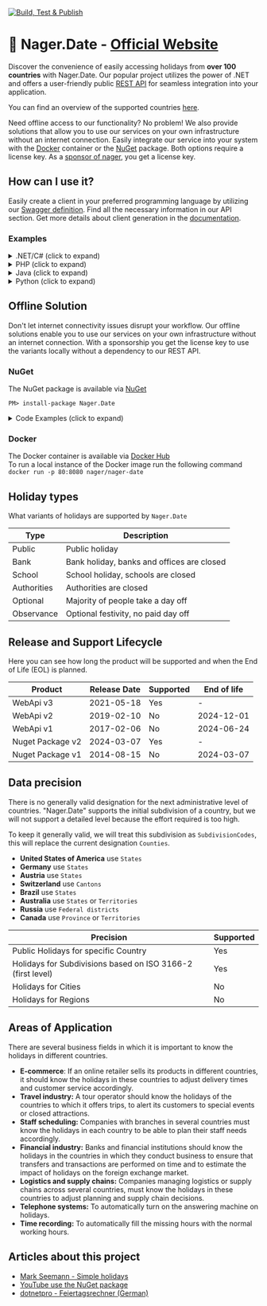 [![Build, Test & Publish](https://github.com/nager/Nager.Date/actions/workflows/dotnet.yml/badge.svg)](https://github.com/nager/Nager.Date/actions/workflows/dotnet.yml)

# :calendar: Nager.Date - [Official Website](https://date.nager.at)

Discover the convenience of easily accessing holidays from **over 100 countries** with Nager.Date. Our popular project utilizes the power of .NET and offers a user-friendly public [REST API](https://date.nager.at/Api) for seamless integration into your application.

You can find an overview of the supported countries [here](https://date.nager.at/Country/Coverage).

Need offline access to our functionality? No problem! We also provide solutions that allow you to use our services on your own infrastructure without an internet connection. Easily integrate our service into your system with the [Docker](https://hub.docker.com/r/nager/nager-date) container or the [NuGet](https://www.nuget.org/packages/Nager.Date) package. Both options require a license key. As a [sponsor of nager](https://github.com/sponsors/nager), you get a license key.

## How can I use it?

Easily create a client in your preferred programming language by utilizing our [Swagger definition](https://date.nager.at/swagger). Find all the necessary information in our API section. Get more details about client generation in the [documentation](https://openapi-generator.tech).

### Examples

<details>
  <summary>.NET/C# (click to expand)</summary>
  
There are two ways to use our service

**[NuGet - Nager.Holiday](https://www.nuget.org/packages/Nager.Holiday)**
```
PM> install-package Nager.Holiday
```

**Copy Code**
```cs
using System;
using System.Net.Http;
using System.Text.Json;

var jsonSerializerOptions = new JsonSerializerOptions { PropertyNameCaseInsensitive = true };

using var httpClient = new HttpClient();
using var response = await httpClient.GetAsync("https://date.nager.at/api/v3/publicholidays/2022/US");
if (response.IsSuccessStatusCode)
{
    using var jsonStream = await response.Content.ReadAsStreamAsync();
    var publicHolidays = JsonSerializer.Deserialize<PublicHoliday[]>(jsonStream, jsonSerializerOptions);
}

class PublicHoliday
{
    public DateTime Date { get; set; }
    public string LocalName { get; set; }
    public string Name { get; set; }
    public string CountryCode { get; set; }
    public bool Fixed { get; set; }
    public bool Global { get; set; }
    public string[] Counties { get; set; }
    public int? LaunchYear { get; set; }
    public string[] Types { get; set; }
}
```
	
</details>	

<details>
  <summary>PHP (click to expand)</summary>

This example use the [guzzle](https://github.com/guzzle/guzzle) project
	
```php
<?php
require_once 'vendor/autoload.php';
$client = new \GuzzleHttp\Client();
$response = $client->request('GET', 'https://date.nager.at/api/v3/publicholidays/2022/US');
if ($response->getStatusCode() == 200) {
    $json = $response->getBody();
    print_r(json_decode($json));
}
?>
```
	
</details>
	
<details>
  <summary>Java (click to expand)</summary>

This example use the springframework. Code tested with [onecompiler.com](https://onecompiler.com)
	
`Main.java`
```java
import java.util.*;
import org.springframework.web.client.RestTemplate;
import com.google.gson.*;

public class Main {
  public static void main(String[] args) {
    System.out.println("get holidays");
    String json = new RestTemplate().getForObject("https://date.nager.at/api/v3/publicholidays/2022/CH", String.class);
    
    Gson gson = new Gson();
    PublicHoliday[] userArray = gson.fromJson(json, PublicHoliday[].class);  

    for(PublicHoliday publicHoliday : userArray) {
      System.out.print(publicHoliday.date);
      System.out.print(" ");
      System.out.print(publicHoliday.name);
      System.out.print(" ");
      System.out.print(String.join(",", publicHoliday.counties ?? new String[0]));
      System.out.print(" ");
      System.out.println(publicHoliday.localName);
    }
  }
}
```

`PublicHoliday.java`
```java
public class PublicHoliday {
  public String date;
  public String localName;
  public String name;
  public String countryCode ;
  public Boolean fixed;
  public Boolean global;
  public String[] counties;
  public String[] types;
}
```
	
`build.gradle`
```java
apply plugin:'application'
mainClassName = 'Main'

run { standardInput = System.in }
sourceSets { main { java { srcDir './' } } }

repositories {
  jcenter()
}

dependencies {
  implementation 'org.springframework.boot:spring-boot-starter-web:2.6.7';
  implementation 'com.google.code.gson:gson:2.10.1';
}
```
	
</details>

<details>
  <summary>Python (click to expand)</summary>

`main.py`
```py
import json
import requests

response = requests.get('https://date.nager.at/api/v3/publicholidays/2022/US')
public_holidays = json.loads(response.content)

for public_holiday in public_holidays:
  print(public_holiday['date'])

```	
</details>
	
## Offline Solution

Don't let internet connectivity issues disrupt your workflow. Our offline solutions enable you to use our services on your own infrastructure without an internet connection. With a sponsorship you get the license key to use the variants locally without a dependency to our REST API.

### NuGet
The NuGet package is available via [NuGet](https://www.nuget.org/packages/Nager.Date)<br>

```
PM> install-package Nager.Date
```

<details>
  <summary>Code Examples (click to expand)</summary>
  
## Examples for .NET (NuGet package)

### Set the license key
```cs
HolidaySystem.LicenseKey = "LicenseKey1234";
```

### Get all holidays of a country and year
```cs
var holidays = HolidaySystem.GetHolidays(2024, "DE");
foreach (var holiday in holidays)
{
    //holiday...
    //holiday.Date -> The date
    //holiday.ObservedDate -> The date on which the holiday is observed
    //holiday.LocalName -> The local name
    //holiday.EnglishName -> The english name
    //holiday.NationalHoliday -> Is this public holiday in every county (federal state)
    //holiday.SubdivisionCodes -> Is the public holiday only valid for a special county ISO-3166-2 - Federal states
    //holiday.HolidayTypes -> Public, Bank, School, Authorities, Optional, Observance
}
```

### Get all holidays for a date range
```cs
var startDate = new DateTime(2016, 5, 1);
var endDate = new DateTime(2024, 5, 31);
var holidays = HolidaySystem.GetHolidays(startDate, endDate, CountryCode.DE);
foreach (var holiday in holidays)
{
	//holiday...
}
```

### Check if a date is a public holiday
```cs
var date = new DateTime(2024, 1, 1);
if (HolidaySystem.IsPublicHoliday(date, CountryCode.DE))
{
    Console.WriteLine("Is a public holiday");
}
```

### Checks if the given date falls on a weekend day
```cs
var date = new DateTime(2024, 1, 1);
if (WeekendSystem.IsWeekend(date, CountryCode.DE))
{
    Console.WriteLine("The date is in the weekend");
}
```
</details>

### Docker

The Docker container is available via [Docker Hub](https://hub.docker.com/r/nager/nager-date)<br>
To run a local instance of the Docker image run the following command<br>
`docker run -p 80:8080 nager/nager-date`


## Holiday types
What variants of holidays are supported by `Nager.Date`

| Type        | Description                                 |
| ----------- | ------------------------------------------- |
| Public      | Public holiday                              |
| Bank        | Bank holiday, banks and offices are closed  |
| School      | School holiday, schools are closed          |
| Authorities | Authorities are closed                      |
| Optional    | Majority of people take a day off           |
| Observance  | Optional festivity, no paid day off         |

## Release and Support Lifecycle

Here you can see how long the product will be supported and when the End of Life (EOL) is planned.

| Product                          | Release Date                              | Supported | End of life |
| -------------------------------- | ----------------------------------------- | --------- | ----------- |
| WebApi v3                        | 2021-05-18                                | Yes       | -           |
| WebApi v2                        | 2019-02-10                                | No        | 2024-12-01  |
| WebApi v1                        | 2017-02-06                                | No        | 2024-06-24  |
| Nuget Package v2                 | 2024-03-07                                | Yes       | -           |
| Nuget Package v1                 | 2014-08-15                                | No        | 2024-03-07  |

## Data precision

There is no generally valid designation for the next administrative level of countries.
"Nager.Date" supports the initial subdivision of a country, but we will not support a detailed level because the effort required is too high.

To keep it generally valid, we will treat this subdivision as `SubdivisionCodes`, this will replace the current designation `Counties`.

- **United States of America** use `States`
- **Germany** use `States`
- **Austria** use `States`
- **Switzerland** use `Cantons`
- **Brazil** use `States`
- **Australia** use `States` or `Territories`
- **Russia** use `Federal districts`
- **Canada** use `Province` or `Territories`

| Precision                                                                    | Supported |
| ---------------------------------------------------------------------------- | --------- |
| Public Holidays for specific Country                                         | Yes       |
| Holidays for Subdivisions based on ISO 3166-2 (first level)                  | Yes       |
| Holidays for Cities                                                          | No        |
| Holidays for Regions                                                         | No        |

## Areas of Application

There are several business fields in which it is important to know the holidays in different countries.

- **E-commerce**: If an online retailer sells its products in different countries, it should know the holidays in these countries to adjust delivery times and customer service accordingly.
- **Travel industry:** A tour operator should know the holidays of the countries to which it offers trips, to alert its customers to special events or closed attractions.
- **Staff scheduling:** Companies with branches in several countries must know the holidays in each country to be able to plan their staff needs accordingly.
- **Financial industry:** Banks and financial institutions should know the holidays in the countries in which they conduct business to ensure that transfers and transactions are performed on time and to estimate the impact of holidays on the foreign exchange market.
- **Logistics and supply chains:** Companies managing logistics or supply chains across several countries, must know the holidays in these countries to adjust planning and supply chain decisions.
- **Telephone systems:** To automatically turn on the answering machine on holidays.
- **Time recording:** To automatically fill the missing hours with the normal working hours.

## Articles about this project

- [Mark Seemann - Simple holidays](http://blog.ploeh.dk/2017/04/24/simple-holidays/)
- [YouTube use the NuGet package](https://www.youtube.com/watch?v=oS_uvbEV4Pw)
- [dotnetpro - Feiertagsrechner (German)](https://www.dotnetpro.de/core/frameworks/feiertagsrechner-2661291.html)
